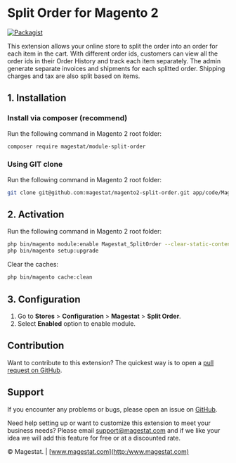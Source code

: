 # Split Order for Magento 2

[![Packagist](https://img.shields.io/packagist/v/magestat/module-split-order.svg)](https://packagist.org/packages/magestat/module-split-order)

This extension allows your online store to split the order into an order
for each item in the cart. With different order ids, customers can view all the 
order ids in their Order History and track each item separately. 
The admin generate separate invoices and shipments for each splitted order. 
Shipping charges and tax are also split based on items.


## 1. Installation

### Install via composer (recommend)


Run the following command in Magento 2 root folder:
```sh
composer require magestat/module-split-order
```

### Using GIT clone

Run the following command in Magento 2 root folder:
```sh
git clone git@github.com:magestat/magento2-split-order.git app/code/Magestat/SplitOrder
```

## 2. Activation

Run the following command in Magento 2 root folder:
```sh
php bin/magento module:enable Magestat_SplitOrder --clear-static-content
php bin/magento setup:upgrade
```

Clear the caches:
```sh
php bin/magento cache:clean
```

## 3. Configuration

1. Go to **Stores** > **Configuration** > **Magestat** > **Split Order**.
2. Select **Enabled** option to enable module.

## Contribution

Want to contribute to this extension? The quickest way is to open a [pull request on GitHub](https://help.github.com/articles/using-pull-requests).


## Support

If you encounter any problems or bugs, please open an issue on [GitHub](https://github.com/magestat/magento2-split-order/issues).

Need help setting up or want to customize this extension to meet your business needs? Please email support@magestat.com and if we like your idea we will add this feature for free or at a discounted rate.

© Magestat. | [www.magestat.com](http:/www.magestat.com)

